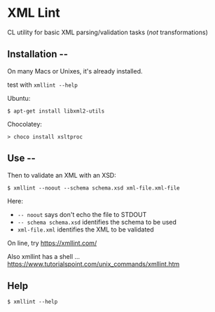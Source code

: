 # XML Lint

CL utility for basic XML parsing/validation tasks
(*not* transformations)

## Installation --

On many Macs or Unixes, it's already installed.

test with `xmllint --help`

Ubuntu:
```
$ apt-get install libxml2-utils
```

Chocolatey:
```
> choco install xsltproc
```

## Use --

Then to validate an XML with an XSD:

```
$ xmllint --noout --schema schema.xsd xml-file.xml-file
```

Here:
  * `-- noout` says don't echo the file to STDOUT
  * `-- schema schema.xsd` identifies the schema to be used
  * `xml-file.xml` identifies the XML to be validated

On line, try https://xmllint.com/

Also xmllint has a shell ... https://www.tutorialspoint.com/unix_commands/xmllint.htm

## Help

```
$ xmllint --help
```

